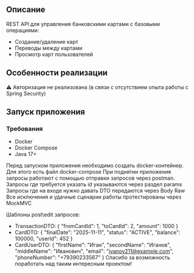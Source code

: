 ## Описание
REST API для управления банковскими картами с базовыми операциями:
- Создание/удаление карт
- Переводы между картами
- Просмотр карт пользователей
## Особенности реализации
⚠️ Авторизация не реализована (в связи с отсутствием опыта работы с Spring Security)

## Запуск приложения

### Требования
- Docker
- Docker Compose
- Java 17+

Перед запуском приложения необходимо создать docker-контейнер. Для этого есть файл docker-compose
При поднятии приложения запросы работают с помощью отправки запросов через postman. 
Запросы где требуется указать id указываются через раздел params
Запросы где на входе нужно давать DTO передаются через Body Raw
Все исключения и удачные сценарии работы протестированы через MockMVC

Шаблоны post\edit запросов:
- TransactionDTO:
{
    "fromCardId": 1,
    "toCardId": 2,
    "amount": 1000
}
- CardDTO:
{
    "finalDate": "2025-11-11",
    "status": "ACTIVE",
    "balance": 100000,
    "userId": 452 
}
- CardUserDTO:
{
    "firstName": "Иган",
    "secondName": "Иганов",
    "middleName": "Иванович",
    "email": "ivanov211@example.com",
    "phoneNumber": "+79390233567"
}
Спасибо за возможность поработать над таким интересным проектом!
